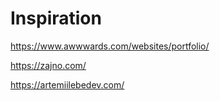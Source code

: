 # Inspiration

https://www.awwwards.com/websites/portfolio/

https://zajno.com/

https://artemiilebedev.com/

